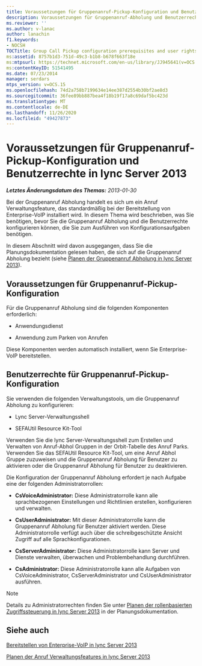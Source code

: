 ```yaml
---
title: Voraussetzungen für Gruppenanruf-Pickup-Konfiguration und Benutzerrechte
description: Voraussetzungen für Gruppenanruf-Abholung und Benutzerrechte
ms.reviewer: ''
ms.author: v-lanac
author: lanachin
f1.keywords:
- NOCSH
TOCTitle: Group Call Pickup configuration prerequisites and user rights
ms:assetid: 8757b1d3-751d-49c3-b1b8-b678f663f18e
ms:mtpsurl: https://technet.microsoft.com/en-us/library/JJ945641(v=OCS.15)
ms:contentKeyID: 51541495
ms.date: 07/23/2014
manager: serdars
mtps_version: v=OCS.15
ms.openlocfilehash: 74d2a758b7199634e14ee387d2554b30bf2ae8d3
ms.sourcegitcommit: 36fee89bb887bea4f18b19f17a8c69daf5bc423d
ms.translationtype: MT
ms.contentlocale: de-DE
ms.lasthandoff: 11/26/2020
ms.locfileid: "49427873"
---
```

# <a name="group-call-pickup-configuration-prerequisites-and-user-rights-in-lync-server-2013"></a>Voraussetzungen für Gruppenanruf-Pickup-Konfiguration und Benutzerrechte in lync Server 2013

<div data-xmlns="http://www.w3.org/1999/xhtml">

<div class="topic" data-xmlns="http://www.w3.org/1999/xhtml" data-msxsl="urn:schemas-microsoft-com:xslt" data-cs="https://msdn.microsoft.com/">

<div data-asp="https://msdn2.microsoft.com/asp">



</div>

<div id="mainSection">

<div id="mainBody">

<span> </span>

_**Letztes Änderungsdatum des Themas:** 2013-01-30_

Bei der Gruppenanruf Abholung handelt es sich um ein Anruf Verwaltungsfeature, das standardmäßig bei der Bereitstellung von Enterprise-VoIP installiert wird. In diesem Thema wird beschrieben, was Sie benötigen, bevor Sie die Gruppenanruf Abholung und die Benutzerrechte konfigurieren können, die Sie zum Ausführen von Konfigurationsaufgaben benötigen.

In diesem Abschnitt wird davon ausgegangen, dass Sie die Planungsdokumentation gelesen haben, die sich auf die Gruppenanruf Abholung bezieht (siehe [Planen der Gruppenanruf Abholung in lync Server 2013](lync-server-2013-planning-for-group-call-pickup.md)).

<div>

## <a name="group-call-pickup-configuration-prerequisites"></a>Voraussetzungen für Gruppenanruf-Pickup-Konfiguration

Für die Gruppenanruf Abholung sind die folgenden Komponenten erforderlich:

  - Anwendungsdienst

  - Anwendung zum Parken von Anrufen

Diese Komponenten werden automatisch installiert, wenn Sie Enterprise-VoIP bereitstellen.

</div>

<div>

## <a name="group-call-pickup-configuration-user-rights"></a>Benutzerrechte für Gruppenanruf-Pickup-Konfiguration

Sie verwenden die folgenden Verwaltungstools, um die Gruppenanruf Abholung zu konfigurieren:

  - Lync Server-Verwaltungsshell

  - SEFAUtil Resource Kit-Tool

Verwenden Sie die lync Server-Verwaltungsshell zum Erstellen und Verwalten von Anruf-Abhol Gruppen in der Orbit-Tabelle des Anruf Parks. Verwenden Sie das SEFAUtil Resource Kit-Tool, um eine Anruf Abhol Gruppe zuzuweisen und die Gruppenanruf Abholung für Benutzer zu aktivieren oder die Gruppenanruf Abholung für Benutzer zu deaktivieren.

Die Konfiguration der Gruppenanruf Abholung erfordert je nach Aufgabe eine der folgenden Administratorrollen:

  - **CsVoiceAdministrator:** Diese Administratorrolle kann alle sprachbezogenen Einstellungen und Richtlinien erstellen, konfigurieren und verwalten.

  - **CsUserAdministrator:** Mit dieser Administratorrolle kann die Gruppenanruf Abholung für Benutzer aktiviert werden. Diese Administratorrolle verfügt auch über die schreibgeschützte Ansicht Zugriff auf alle Sprachkonfigurationen.

  - **CsServerAdministrator:** Diese Administratorrolle kann Server und Dienste verwalten, überwachen und Problembehandlung durchführen.

  - **CsAdministrator:** Diese Administratorrolle kann alle Aufgaben von CsVoiceAdministrator, CsServerAdministrator und CsUserAdministrator ausführen.

<div>


> [!NOTE]
> Details zu Administratorrechten finden Sie unter <A href="lync-server-2013-planning-for-role-based-access-control.md">Planen der rollenbasierten Zugriffssteuerung in lync Server 2013</A> in der Planungsdokumentation.



</div>

</div>

<div>

## <a name="see-also"></a>Siehe auch


[Bereitstellen von Enterprise-VoIP in lync Server 2013](lync-server-2013-deploying-enterprise-voice.md)  


[Planen der Anruf Verwaltungsfeatures in lync Server 2013](lync-server-2013-planning-for-call-management-features.md)  
  

</div>

</div>

<span> </span>

</div>

</div>

</div>

